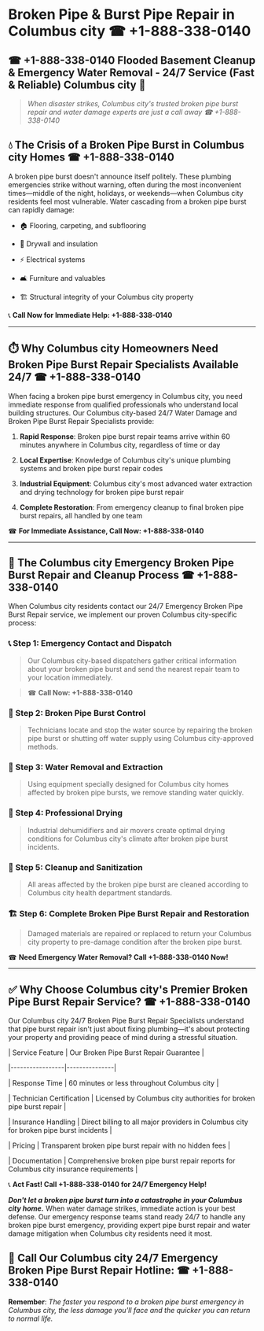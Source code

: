 # Broken Pipe & Burst Pipe Repair in Columbus city ☎ +1-888-338-0140  
## ☎ +1-888-338-0140 Flooded Basement Cleanup & Emergency Water Removal - 24/7 Service (Fast & Reliable) Columbus city 🚨  

> *When disaster strikes, Columbus city's trusted broken pipe burst repair and water damage experts are just a call away ☎ +1-888-338-0140*  

## 💧 The Crisis of a Broken Pipe Burst in Columbus city Homes ☎ +1-888-338-0140  

A broken pipe burst doesn't announce itself politely. These plumbing emergencies strike without warning, often during the most inconvenient times—middle of the night, holidays, or weekends—when Columbus city residents feel most vulnerable. Water cascading from a broken pipe burst can rapidly damage:  

* 🏠 Flooring, carpeting, and subflooring  
* 🧱 Drywall and insulation  
* ⚡ Electrical systems  
* 🛋️ Furniture and valuables  
* 🏗️ Structural integrity of your Columbus city property  

📞 **Call Now for Immediate Help: +1-888-338-0140**  

---  

## ⏱️ Why Columbus city Homeowners Need Broken Pipe Burst Repair Specialists Available 24/7 ☎ +1-888-338-0140  

When facing a broken pipe burst emergency in Columbus city, you need immediate response from qualified professionals who understand local building structures. Our Columbus city-based 24/7 Water Damage and Broken Pipe Burst Repair Specialists provide:  

1. **Rapid Response**: Broken pipe burst repair teams arrive within 60 minutes anywhere in Columbus city, regardless of time or day  
2. **Local Expertise**: Knowledge of Columbus city's unique plumbing systems and broken pipe burst repair codes  
3. **Industrial Equipment**: Columbus city's most advanced water extraction and drying technology for broken pipe burst repair  
4. **Complete Restoration**: From emergency cleanup to final broken pipe burst repairs, all handled by one team  

☎ **For Immediate Assistance, Call Now: +1-888-338-0140**  

---  

## 🔧 The Columbus city Emergency Broken Pipe Burst Repair and Cleanup Process ☎ +1-888-338-0140  

When Columbus city residents contact our 24/7 Emergency Broken Pipe Burst Repair service, we implement our proven Columbus city-specific process:  

### 📞 Step 1: Emergency Contact and Dispatch  
> Our Columbus city-based dispatchers gather critical information about your broken pipe burst and send the nearest repair team to your location immediately.  
> ☎ **Call Now: +1-888-338-0140**  

### 🚿 Step 2: Broken Pipe Burst Control  
> Technicians locate and stop the water source by repairing the broken pipe burst or shutting off water supply using Columbus city-approved methods.  

### 🌊 Step 3: Water Removal and Extraction  
> Using equipment specially designed for Columbus city homes affected by broken pipe bursts, we remove standing water quickly.  

### 💨 Step 4: Professional Drying  
> Industrial dehumidifiers and air movers create optimal drying conditions for Columbus city's climate after broken pipe burst incidents.  

### 🧼 Step 5: Cleanup and Sanitization  
> All areas affected by the broken pipe burst are cleaned according to Columbus city health department standards.  

### 🏗️ Step 6: Complete Broken Pipe Burst Repair and Restoration  
> Damaged materials are repaired or replaced to return your Columbus city property to pre-damage condition after the broken pipe burst.  

☎ **Need Emergency Water Removal? Call +1-888-338-0140 Now!**  

---  

## ✅ Why Choose Columbus city's Premier Broken Pipe Burst Repair Service? ☎ +1-888-338-0140  

Our Columbus city 24/7 Broken Pipe Burst Repair Specialists understand that pipe burst repair isn't just about fixing plumbing—it's about protecting your property and providing peace of mind during a stressful situation.  

| Service Feature | Our Broken Pipe Burst Repair Guarantee |  
|-----------------|---------------|  
| Response Time | 60 minutes or less throughout Columbus city |  
| Technician Certification | Licensed by Columbus city authorities for broken pipe burst repair |  
| Insurance Handling | Direct billing to all major providers in Columbus city for broken pipe burst incidents |  
| Pricing | Transparent broken pipe burst repair with no hidden fees |  
| Documentation | Comprehensive broken pipe burst repair reports for Columbus city insurance requirements |  

📞 **Act Fast! Call +1-888-338-0140 for 24/7 Emergency Help!**  

***Don't let a broken pipe burst turn into a catastrophe in your Columbus city home.*** When water damage strikes, immediate action is your best defense. Our emergency response teams stand ready 24/7 to handle any broken pipe burst emergency, providing expert pipe burst repair and water damage mitigation when Columbus city residents need it most.  

## 📱 Call Our Columbus city 24/7 Emergency Broken Pipe Burst Repair Hotline: ☎ +1-888-338-0140  

**Remember**: *The faster you respond to a broken pipe burst emergency in Columbus city, the less damage you'll face and the quicker you can return to normal life.*